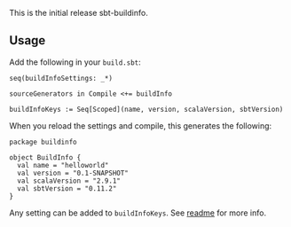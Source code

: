 This is the initial release sbt-buildinfo.

Usage
-----

Add the following in your `build.sbt`:


    seq(buildInfoSettings: _*)
    
    sourceGenerators in Compile <+= buildInfo
    
    buildInfoKeys := Seq[Scoped](name, version, scalaVersion, sbtVersion)

When you reload the settings and compile, this generates the following:

    package buildinfo
    
    object BuildInfo {
      val name = "helloworld"
      val version = "0.1-SNAPSHOT"
      val scalaVersion = "2.9.1"
      val sbtVersion = "0.11.2"
    }

Any setting can be added to `buildInfoKeys`. See [readme][1] for more info.

  [1]: https://github.com/sbt/sbt-buildinfo
